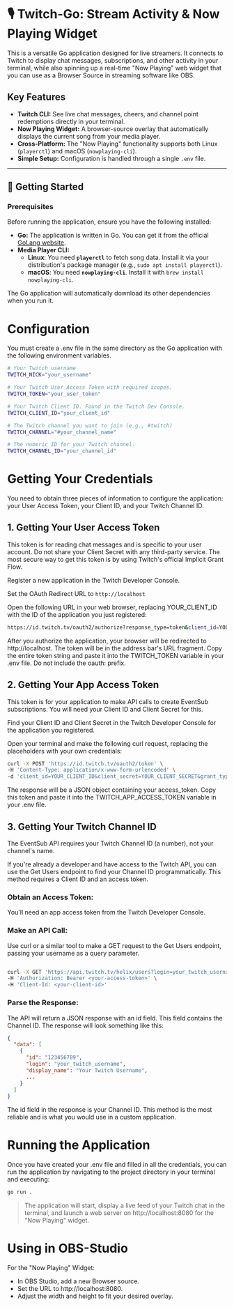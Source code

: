 # 🎙️ Twitch-Go: Stream Activity & Now Playing Widget

This is a versatile Go application designed for live streamers. It connects to Twitch to display chat messages, subscriptions, and other activity in your terminal, while also spinning up a real-time "Now Playing" web widget that you can use as a Browser Source in streaming software like OBS.

## Key Features

* **Twitch CLI:** See live chat messages, cheers, and channel point redemptions directly in your terminal.
* **Now Playing Widget:** A browser-source overlay that automatically displays the current song from your media player.
* **Cross-Platform:** The "Now Playing" functionality supports both Linux (`playerctl`) and macOS (`nowplaying-cli`).
* **Simple Setup:** Configuration is handled through a single `.env` file.

---

## 🚀 Getting Started

### Prerequisites
Before running the application, ensure you have the following installed:

* **Go:** The application is written in Go. You can get it from the official [GoLang website](https://golang.org).
* **Media Player CLI:**
    * **Linux**: You need **`playerctl`** to fetch song data. Install it via your distribution's package manager (e.g., `sudo apt install playerctl`).
    * **macOS**: You need **`nowplaying-cli`**. Install it with `brew install nowplaying-cli`.

The Go application will automatically download its other dependencies when you run it.

# Configuration
You must create a .env file in the same directory as the Go application with the following environment variables.

```Bash
# Your Twitch username
TWITCH_NICK="your_username"

# Your Twitch User Access Token with required scopes.
TWITCH_TOKEN="your_user_token"

# Your Twitch Client ID. Found in the Twitch Dev Console.
TWITCH_CLIENT_ID="your_client_id"

# The Twitch channel you want to join (e.g., #twitch)
TWITCH_CHANNEL="#your_channel_name"

# The numeric ID for your Twitch channel.
TWITCH_CHANNEL_ID="your_channel_id"
```

# Getting Your Credentials
You need to obtain three pieces of information to configure the application: your User Access Token, your Client ID, and your Twitch Channel ID.

## 1. Getting Your User Access Token
This token is for reading chat messages and is specific to your user account. Do not share your Client Secret with any third-party service. The most secure way to get this token is by using Twitch's official Implicit Grant Flow.

Register a new application in the Twitch Developer Console.

Set the OAuth Redirect URL to ```http://localhost```

Open the following URL in your web browser, replacing YOUR_CLIENT_ID with the ID of the application you just registered:

```Bash
https://id.twitch.tv/oauth2/authorize?response_type=token&client_id=YOUR_CLIENT_ID&redirect_uri=http://localhost&scope=chat%3Aread%20channel%3Aread%3Asubscriptions%20bits%3Aread%20channel%3Aread%3Aredemptions
```

After you authorize the application, your browser will be redirected to http://localhost. The token will be in the address bar's URL fragment. Copy the entire token string and paste it into the TWITCH_TOKEN variable in your .env file. Do not include the oauth: prefix.

## 2. Getting Your App Access Token
This token is for your application to make API calls to create EventSub subscriptions. You will need your Client ID and Client Secret for this.

Find your Client ID and Client Secret in the Twitch Developer Console for the application you registered.

Open your terminal and make the following curl request, replacing the placeholders with your own credentials:

```Bash
curl -X POST 'https://id.twitch.tv/oauth2/token' \
-H 'Content-Type: application/x-www-form-urlencoded' \
-d 'client_id=YOUR_CLIENT_ID&client_secret=YOUR_CLIENT_SECRET&grant_type=client_credentials'
```

The response will be a JSON object containing your access_token. Copy this token and paste it into the TWITCH_APP_ACCESS_TOKEN variable in your .env file.

## 3. Getting Your Twitch Channel ID
The EventSub API requires your Twitch Channel ID (a number), not your channel's name.

If you're already a developer and have access to the Twitch API, you can use the Get Users endpoint to find your Channel ID programmatically. 
This method requires a Client ID and an access token.

### Obtain an Access Token:
You'll need an app access token from the Twitch Developer Console.

### Make an API Call:
Use curl or a similar tool to make a GET request to the Get Users endpoint, passing your username as a query parameter.

```Bash

curl -X GET 'https://api.twitch.tv/helix/users?login=your_twitch_username' \
-H 'Authorization: Bearer <your-access-token>' \
-H 'Client-Id: <your-client-id>'
```

### Parse the Response:
The API will return a JSON response with an id field. This field contains the Channel ID. The response will look something like this:

```JSON
{
  "data": [
    {
      "id": "123456789",
      "login": "your_twitch_username",
      "display_name": "Your Twitch Username",
      ...
    }
  ]
}
```

The id field in the response is your Channel ID. This method is the most reliable and is what you would use in a custom application.

# Running the Application
Once you have created your .env file and filled in all the credentials, you can run the application by navigating to the project directory in your terminal and executing:

```Bash
go run .
```
>The application will start, display a live feed of your Twitch chat in the terminal, and launch a web server on http://localhost:8080 for the "Now Playing" widget.

# Using in OBS-Studio
For the "Now Playing" Widget:

- In OBS Studio, add a new Browser source.
- Set the URL to http://localhost:8080.
- Adjust the width and height to fit your desired overlay.
